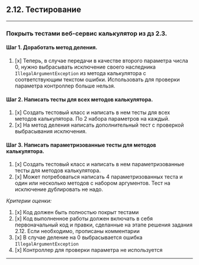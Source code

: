 ## 2.12. Тестирование
***
### Покрыть тестами веб-сервис калькулятор из дз 2.3.
#### Шаг 1. Доработать метод деления.

1. [x] Теперь, в случае передачи в качестве второго параметра числа 0, нужно выбрасывать исключение своего наследника `IllegalArgumentException` из метода калькулятора с соответствующим текстом ошибки. Использовать для проверки параметра контроллер больше нельзя.

#### Шаг 2. Написать тесты для всех методов калькулятора.
1. [x] Создать тестовый класс и написать в нем тесты для всех методов калькулятора. По 2 набора параметров на каждый.
2. [x] На метод деления написать дополнительный тест с проверкой выбрасывания исключения.

#### Шаг 3. Написать параметризованные тесты для методов калькулятора.
1. [x] Создать тестовый класс и написать в нем параметризованные тесты для методов калькулятора.
2. [x] Может потребоваться написать 4 параметризованных теста и один или несколько методов с набором аргументов. Тест на исключение дублировать не надо.

_Критерии оценки:_
1. [x] Код должен быть полностью покрыт тестами
2. [x] Код выполненное работы должен включать в себя первоначальный код и правки, сделанные на этапе решения задания 2.12. Если необходимо, прописаны комментарии
3. [x] В случае деление на 0 выбрасывается ошибка `IllegalArgumentException`
4. [x] Контроллер для проверки параметра не используется 
***